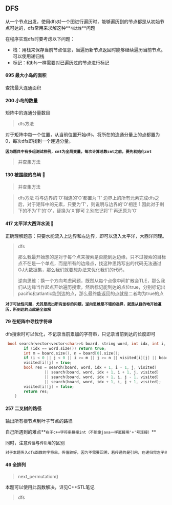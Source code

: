## DFS

从一个节点出发，使用dfs对一个图进行遍历时，能够遍历到的节点都是从初始节点可达的，dfs常用来求解这种**`可达性`**问题

在程序实现dfs时要考虑以下问题：

- 栈：用栈来保存当前节点信息，当遍历新节点返回时能够继续遍历当前节点。可以使用递归栈
- 标记：和bfs一样需要对已遍历过的节点进行标记

#### 695 最大小岛的面积

查找最大连通面积

#### 200 小岛的数量

矩阵中的连通分量数目

> dfs方法

对于矩阵中每一个位置，从当前位置开始dfs，将所在的连通分量上的点都置为0，每次dfs即找到一个连通分量。

**`因为题目中有多组测试样例，cnt为全局变量，每次计算总数cnt之前，要先初始化cnt`**

> 并查集方法

#### 130 被围绕的岛屿 :triangular_flag_on_post:

> 并查集方法

> dfs方法
> 将与边界的'O'相连的'O'都置为'T'
> 边界上的所有元素完成dfs之后，对于矩阵中的元素，只要为'T'，则说明与边界的'O'相连
> 1.因此对于剩下的不为'T'的'O'，替换为'X'即可
> 2.别忘记将'T'再还原为'O'

#### 417 太平洋大西洋水流 :small_red_triangle:

正确理解题意：只要水能流入上边界和左边界，即可以流入太平洋，大西洋同理。

> dfs
>
> 那么我最开始想的是对于每个点来搜索是否能到达边缘，只不过搜索的目标点不在是一个单点，而是所有的边缘点，找这种思路写出的代码无法通过OJ大数据集，那么我们就要想办法来优化我们的代码，
>
> 逆向思维：换一个方向考虑问题，既然从每个点像中间扩散会TLE，那么我们从边缘当作起点开始遍历搜索，然后标记能到达的点位true，分别标记出pacific和atlantic能到达的点，那么最终能返回的点就是二者均为true的点

**`对于可达性问题，尤其是找出所有坐标的问题，逆向思维是不错的选择，就是从目的地开始遍历，所到达的点就是全部解`**

#### 79 在矩阵中寻找字符串

dfs搜索时可以优化，不记录当前累加的字符串，只记录当前到达的长度即可

```cpp
 bool search(vector<vector<char>>& board, string word, int idx, int i, int j, vector<vector<bool>>& visited) {
        if (idx == word.size()) return true;
        int m = board.size(), n = board[0].size();
        if (i < 0 || j < 0 || i >= m || j >= n || visited[i][j] || board[i][j] != word[idx]) return false;
        visited[i][j] = true;
        bool res = search(board, word, idx + 1, i - 1, j, visited) 
                 || search(board, word, idx + 1, i + 1, j, visited)
                 || search(board, word, idx + 1, i, j - 1, visited)
                 || search(board, word, idx + 1, i, j + 1, visited);
        visited[i][j] = false;
        return res;
    }
```

#### 257 二叉树的路径

输出所有根节点到叶子节点的路径

自己所遇到的难点**`在于c++字符串拼接int（不能像java一样直接用'+'号连接）`**

同时，注意`传值`与`传引用`的区别

```c
对于本题传入dfs函数的字符串，传值较好，因为不需要回溯，若传递的是引用，在递归完左子树后，要进行回溯
```

#### 46 全排列

> next_permutation()

本题可以使用此函数解决，详见C++STL笔记

> dfs